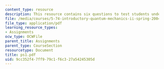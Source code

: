```yaml
---
content_type: resource
description: This resource contains six questions to test students understanding.
file: /media/courses/5-74-introductory-quantum-mechanics-ii-spring-2004/9cc352f47ff979c1f6c327a54245305d_ps1.pdf
file_type: application/pdf
learning_resource_types:
- Assignments
ocw_type: OCWFile
parent_title: Assignments
parent_type: CourseSection
resourcetype: Document
title: ps1.pdf
uid: 9cc352f4-7ff9-79c1-f6c3-27a54245305d
---
```

